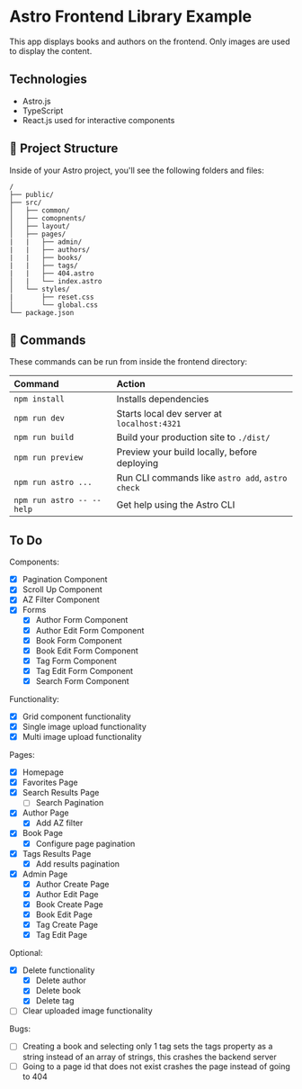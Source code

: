 # Astro Frontend Library Example
This app displays books and authors on the frontend. Only images are used to display the content.

## Technologies
- Astro.js
- TypeScript
- React.js used for interactive components

## 🚀 Project Structure

Inside of your Astro project, you'll see the following folders and files:

```text
/
├── public/
├── src/
│   ├── common/
│   ├── comopnents/
│   ├── layout/
│   ├── pages/
|   |   ├── admin/
|   |   ├── authors/
|   |   ├── books/
|   |   ├── tags/
|   |   ├── 404.astro
│   |   └── index.astro
│   └── styles/
|       ├── reset.css
│       └── global.css
└── package.json
```


## 🧞 Commands

These commands can be run from inside the frontend directory:

| Command                   | Action                                           |
| :------------------------ | :----------------------------------------------- |
| `npm install`             | Installs dependencies                            |
| `npm run dev`             | Starts local dev server at `localhost:4321`      |
| `npm run build`           | Build your production site to `./dist/`          |
| `npm run preview`         | Preview your build locally, before deploying     |
| `npm run astro ...`       | Run CLI commands like `astro add`, `astro check` |
| `npm run astro -- --help` | Get help using the Astro CLI                     |

## To Do
Components:
- [x] Pagination Component
- [x] Scroll Up Component
- [x] AZ Filter Component
- [x] Forms
  - [x] Author Form Component
  - [x] Author Edit Form Component
  - [x] Book Form Component
  - [x] Book Edit Form Component
  - [x] Tag Form Component
  - [x] Tag Edit Form Component
  - [x] Search Form Component

Functionality:
- [x] Grid component functionality
- [x] Single image upload functionality
- [x] Multi image upload functionality

Pages:
- [x] Homepage
- [x] Favorites Page
- [x] Search Results Page
  - [ ] Search Pagination
- [x] Author Page
  - [x] Add AZ filter
- [x] Book Page
  - [x] Configure page pagination
- [x] Tags Results Page
  - [x] Add results pagination
- [x] Admin Page
  - [x] Author Create Page
  - [x] Author Edit Page
  - [x] Book Create Page
  - [x] Book Edit Page
  - [x] Tag Create Page
  - [x] Tag Edit Page

Optional:
- [x] Delete functionality
  - [x] Delete author
  - [x] Delete book
  - [x] Delete tag
- [ ] Clear uploaded image functionality

Bugs:
- [ ] Creating a book and selecting only 1 tag sets the tags property as a string instead of an array of strings, this crashes the backend server
- [ ] Going to a page id that does not exist crashes the page instead of going to 404
